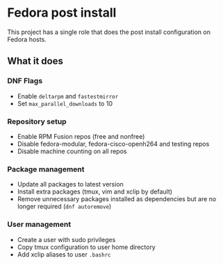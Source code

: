 # Fedora post install
This project has a single role that does the post install configuration on Fedora hosts.

## What it does
### DNF Flags
- Enable `deltarpm` and `fastestmirror`
- Set `max_parallel_downloads` to 10

### Repository setup
- Enable RPM Fusion repos (free and nonfree)
- Disable fedora-modular, fedora-cisco-openh264 and testing repos
- Disable machine counting on all repos

### Package management
- Update all packages to latest version
- Install extra packages (tmux, vim and xclip by default)
- Remove unnecessary packages installed as dependencies but are no longer required (`dnf autoremove`)

### User management
- Create a user with sudo privileges
- Copy tmux configuration to user home directory
- Add xclip aliases to user `.bashrc`
